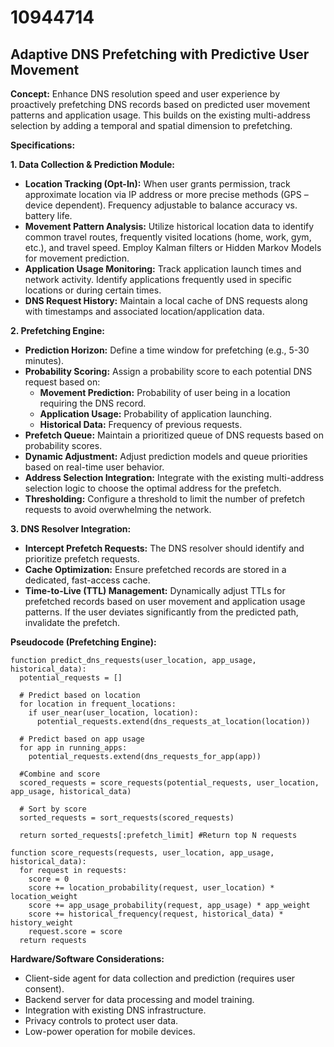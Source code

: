 # 10944714

## Adaptive DNS Prefetching with Predictive User Movement

**Concept:** Enhance DNS resolution speed and user experience by proactively prefetching DNS records based on predicted user movement patterns and application usage. This builds on the existing multi-address selection by adding a temporal and spatial dimension to prefetching.

**Specifications:**

**1. Data Collection & Prediction Module:**

*   **Location Tracking (Opt-In):** When user grants permission, track approximate location via IP address or more precise methods (GPS – device dependent). Frequency adjustable to balance accuracy vs. battery life.
*   **Movement Pattern Analysis:**  Utilize historical location data to identify common travel routes, frequently visited locations (home, work, gym, etc.), and travel speed.  Employ Kalman filters or Hidden Markov Models for movement prediction.
*   **Application Usage Monitoring:** Track application launch times and network activity.  Identify applications frequently used in specific locations or during certain times.
*   **DNS Request History:** Maintain a local cache of DNS requests along with timestamps and associated location/application data.

**2. Prefetching Engine:**

*   **Prediction Horizon:** Define a time window for prefetching (e.g., 5-30 minutes).
*   **Probability Scoring:** Assign a probability score to each potential DNS request based on:
    *   **Movement Prediction:** Probability of user being in a location requiring the DNS record.
    *   **Application Usage:** Probability of application launching.
    *   **Historical Data:** Frequency of previous requests.
*   **Prefetch Queue:** Maintain a prioritized queue of DNS requests based on probability scores.
*   **Dynamic Adjustment:**  Adjust prediction models and queue priorities based on real-time user behavior.
*   **Address Selection Integration:** Integrate with the existing multi-address selection logic to choose the optimal address for the prefetch.
*   **Thresholding:** Configure a threshold to limit the number of prefetch requests to avoid overwhelming the network.

**3. DNS Resolver Integration:**

*   **Intercept Prefetch Requests:**  The DNS resolver should identify and prioritize prefetch requests.
*   **Cache Optimization:** Ensure prefetched records are stored in a dedicated, fast-access cache.
*   **Time-to-Live (TTL) Management:**  Dynamically adjust TTLs for prefetched records based on user movement and application usage patterns. If the user deviates significantly from the predicted path, invalidate the prefetch.

**Pseudocode (Prefetching Engine):**

```
function predict_dns_requests(user_location, app_usage, historical_data):
  potential_requests = []

  # Predict based on location
  for location in frequent_locations:
    if user_near(user_location, location):
      potential_requests.extend(dns_requests_at_location(location))

  # Predict based on app usage
  for app in running_apps:
    potential_requests.extend(dns_requests_for_app(app))

  #Combine and score
  scored_requests = score_requests(potential_requests, user_location, app_usage, historical_data)

  # Sort by score
  sorted_requests = sort_requests(scored_requests)

  return sorted_requests[:prefetch_limit] #Return top N requests

function score_requests(requests, user_location, app_usage, historical_data):
  for request in requests:
    score = 0
    score += location_probability(request, user_location) * location_weight
    score += app_usage_probability(request, app_usage) * app_weight
    score += historical_frequency(request, historical_data) * history_weight
    request.score = score
  return requests
```

**Hardware/Software Considerations:**

*   Client-side agent for data collection and prediction (requires user consent).
*   Backend server for data processing and model training.
*   Integration with existing DNS infrastructure.
*   Privacy controls to protect user data.
*   Low-power operation for mobile devices.